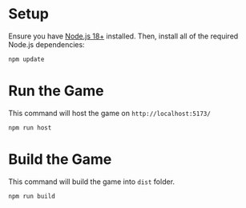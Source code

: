 # Setup
Ensure you have [Node.js 18+](https://nodejs.org) installed. Then, install all of the required Node.js dependencies:
```
npm update
```
# Run the Game
This command will host the game on `http://localhost:5173/`
```
npm run host
```

# Build the Game
This command will build the game into `dist` folder.
```
npm run build
```